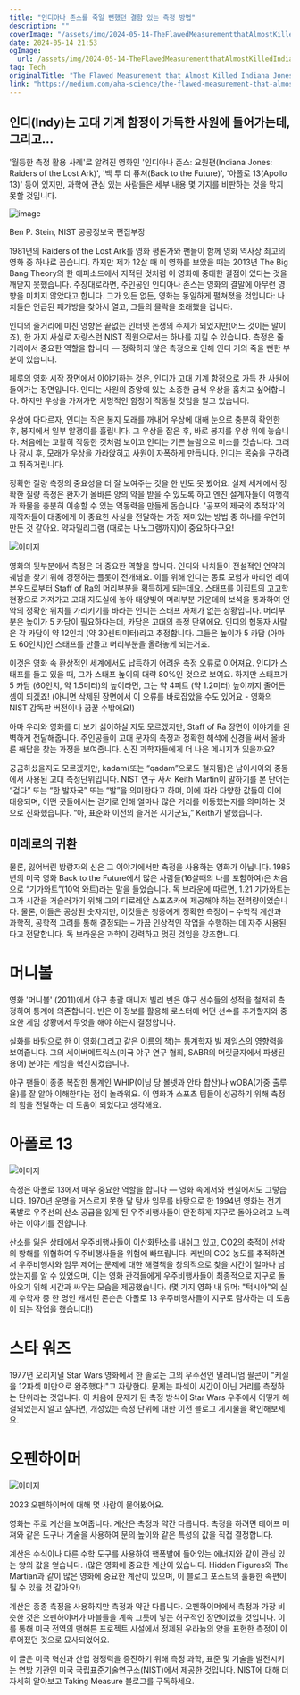 ```yaml
---
title: "인디아나 존스를 죽일 뻔했던 결함 있는 측정 방법"
description: ""
coverImage: "/assets/img/2024-05-14-TheFlawedMeasurementthatAlmostKilledIndianaJones_0.png"
date: 2024-05-14 21:53
ogImage: 
  url: /assets/img/2024-05-14-TheFlawedMeasurementthatAlmostKilledIndianaJones_0.png
tag: Tech
originalTitle: "The Flawed Measurement that Almost Killed Indiana Jones"
link: "https://medium.com/aha-science/the-flawed-measurement-that-almost-killed-indiana-jones-24592a742b6e"
---
```



## 인디(Indy)는 고대 기계 함정이 가득한 사원에 들어가는데, 그리고…

'월등한 측정 활용 사례'로 알려진 영화인 '인디아나 존스: 요원편(Indiana Jones: Raiders of the Lost Ark)', '백 투 더 퓨쳐(Back to the Future)', '아폴로 13(Apollo 13)' 등이 있지만, 과학에 관심 있는 사람들은 세부 내용 몇 가지를 비판하는 것을 막지 못할 것입니다.

![image](/assets/img/2024-05-14-TheFlawedMeasurementthatAlmostKilledIndianaJones_0.png)

Ben P. Stein, NIST 공공정보국 편집부장



1981년의 Raiders of the Lost Ark를 영화 평론가와 팬들이 함께 영화 역사상 최고의 영화 중 하나로 꼽습니다. 하지만 제가 12살 때 이 영화를 보았을 때는 2013년 The Big Bang Theory의 한 에피소드에서 지적된 것처럼 이 영화에 중대한 결점이 있다는 것을 깨닫지 못했습니다. 주장대로라면, 주인공인 인디아나 존스는 영화의 결말에 아무런 영향을 미치지 않았다고 합니다. 그가 있든 없든, 영화는 동일하게 펼쳐졌을 것입니다: 나치들은 언급된 패가방을 찾아서 열고, 그들의 몰락을 초래했을 겁니다.

인디의 줄거리에 미친 영향은 끝없는 인터넷 논쟁의 주제가 되었지만(어느 것이든 말이죠), 한 가지 사실로 자랑스런 NIST 직원으로서는 하나를 지킬 수 있습니다. 측정은 줄거리에서 중요한 역할을 합니다 — 정확하지 않은 측정으로 인해 인디 거의 죽을 뻔한 부분이 있습니다.

페루의 영화 시작 장면에서 이야기하는 것은, 인디가 고대 기계 함정으로 가득 찬 사원에 들어가는 장면입니다. 인디는 사원의 중앙에 있는 소중한 금색 우상을 훔치고 싶어합니다. 하지만 우상을 가져가면 치명적인 함정이 작동될 것임을 알고 있습니다.

우상에 다다르자, 인디는 작은 봉지 모래를 꺼내어 우상에 대해 눈으로 충분히 확인한 후, 봉지에서 일부 알갱이를 흘립니다. 그 우상을 잡은 후, 바로 봉지를 우상 위에 놓습니다. 처음에는 교활히 작동한 것처럼 보이고 인디는 기쁜 놀람으로 미소를 짓습니다. 그러나 잠시 후, 모래가 우상을 가라앉히고 사원이 자폭하게 만듭니다. 인디는 목숨을 구하려고 뛰죽거립니다.



정확한 질량 측정의 중요성을 더 잘 보여주는 것을 한 번도 못 봤어요. 실제 세계에서 정확한 질량 측정은 환자가 올바른 양의 약을 받을 수 있도록 하고 엔진 설계자들이 여행객과 화물을 충분히 이송할 수 있는 역동력을 만들게 돕습니다. '공포의 제국의 추적자'의 제작자들이 대중에게 이 중요한 사실을 전달하는 가장 재미있는 방법 중 하나를 우연히 만든 것 같아요. 약자밀리그램 (때로는 나노그램까지)이 중요하다구요!

![이미지](/assets/img/2024-05-14-TheFlawedMeasurementthatAlmostKilledIndianaJones_1.png)

영화의 뒷부분에서 측정은 더 중요한 역할을 합니다. 인디와 나치들이 전설적인 언약의 궤남을 찾기 위해 경쟁하는 플롯이 전개돼요. 이를 위해 인디는 동료 모험가 마리언 레이븐우드로부터 Staff of Ra의 머리부분을 획득하게 되는데요. 스태프를 이집트의 고고학 현장으로 가져가고 고대 지도실에 놓아 태양빛이 머리부분 가운데의 보석을 통과하여 언약의 정확한 위치를 가리키기를 바라는 인디는 스태프 자체가 없는 상황입니다. 머리부분은 높이가 5 카담이 필요하다는데, 카담은 고대의 측정 단위에요. 인디의 협동자 사랄은 각 카담이 약 12인치 (약 30센티미터)라고 추정합니다. 그들은 높이가 5 카담 (아마도 60인치)인 스태프를 만들고 머리부분을 올려놓게 되는거죠.

이것은 영화 속 환상적인 세계에서도 납득하기 어려운 측정 오류로 이어져요. 인디가 스태프를 들고 있을 때, 그가 스태프 높이의 대략 80%인 것으로 보여요. 하지만 스태프가 5 카담 (60인치, 약 1.5미터)의 높이라면, 그는 약 4피트 (약 1.2미터) 높이까지 줄어든 셈이 되겠죠! (아니면 삭제된 장면에서 이 오류를 바로잡았을 수도 있어요 - 영화의 NIST 감독판 버전이나 꿈꿀 수밖에요!)



아마 우리와 영화를 더 보기 싫어하실 지도 모르겠지만, Staff of Ra 장면이 이야기를 완벽하게 전달해줍니다. 주인공들이 고대 문자의 측정과 정확한 해석에 신경을 써서 올바른 해답을 찾는 과정을 보여줍니다. 신진 과학자들에게 더 나은 메시지가 있을까요?

궁금하셨을지도 모르겠지만, kadam(또는 “qadam”으로도 철자됨)은 남아시아와 중동에서 사용된 고대 측정단위입니다. NIST 연구 사서 Keith Martin이 말하기를 본 단어는 “걷다” 또는 “한 발자국” 또는 “발”을 의미한다고 하며, 이에 따라 다양한 값들이 이에 대응되며, 어떤 곳들에서는 걷기로 인해 얼마나 많은 거리를 이동했는지를 의미하는 것으로 진화했습니다. “아, 표준화 이전의 즐거운 시기군요,” Keith가 말했습니다.

## 미래로의 귀환

물론, 잃어버린 방랑자의 신은 그 이야기에서만 측정을 사용하는 영화가 아닙니다. 1985년의 미국 영화 Back to the Future에서 많은 사람들(16살때의 나를 포함하여)은 처음으로 “기가와트”(10억 와트)라는 말을 들었습니다. 독 브라운에 따르면, 1.21 기가와트는 그가 시간을 거슬러가기 위해 그의 디로레안 스포츠카에 제공해야 하는 전력량이었습니다. 물론, 이들은 공상된 숫자지만, 이것들은 청중에게 정확한 측정이 – 수학적 계산과 과학적, 공학적 고려를 통해 결정되는 – 가끔 인상적인 작업을 수행하는 데 자주 사용된다고 전달합니다. 독 브라운은 과학이 강력하고 멋진 것임을 강조합니다.



# 머니볼

영화 '머니볼' (2011)에서 야구 총괄 매니저 빌리 빈은 야구 선수들의 성적을 철저히 측정하여 통계에 의존합니다. 빈은 이 정보를 활용해 로스터에 어떤 선수를 추가할지와 중요한 게임 상황에서 무엇을 해야 하는지 결정합니다.

실화를 바탕으로 한 이 영화(그리고 같은 이름의 책)는 통계학자 빌 제임스의 영향력을 보여줍니다. 그의 세이버메트릭스(미국 야구 연구 협회, SABR의 머릿글자에서 파생된 용어) 분야는 게임을 혁신시켰습니다.

야구 팬들이 종종 복잡한 통계인 WHIP(이닝 당 볼넷과 안타 합산)나 wOBA(가중 출루율)를 잘 알아 이해한다는 점이 놀라워요. 이 영화가 스포츠 팀들이 성공하기 위해 측정의 힘을 전달하는 데 도움이 되었다고 생각해요.



# 아폴로 13

![이미지](/assets/img/2024-05-14-TheFlawedMeasurementthatAlmostKilledIndianaJones_2.png)

측정은 아폴로 13에서 매우 중요한 역할을 합니다 — 영화 속에서와 현실에서도 그렇습니다. 1970년 운명을 거스르지 못한 달 탐사 임무를 바탕으로 한 1994년 영화는 전기 폭발로 우주선의 산소 공급을 잃게 된 우주비행사들이 안전하게 지구로 돌아오려고 노력하는 이야기를 전합니다.

산소를 잃은 상태에서 우주비행사들이 이산화탄소를 내쉬고 있고, CO2의 축적이 선박의 항해를 위협하여 우주비행사들을 위험에 빠뜨립니다. 케빈의 CO2 농도를 추적하면서 우주비행사와 임무 제어는 문제에 대한 해결책을 창의적으로 찾을 시간이 얼마나 남았는지를 알 수 있었으며, 이는 영화 관객들에게 우주비행사들이 최종적으로 지구로 돌아오기 위해 시간과 싸우는 모습을 제공했습니다. (몇 가지 영화 내 유머: "턱시아"의 실제 수학자 중 한 명인 캐서린 존슨은 아폴로 13 우주비행사들이 지구로 탐사하는 데 도움이 되는 작업을 했습니다!)



# 스타 워즈

1977년 오리지널 Star Wars 영화에서 한 솔로는 그의 우주선인 밀레니엄 팔콘이 "케설을 12파섹 미만으로 완주했다!"고 자랑한다. 문제는 파섹이 시간이 아닌 거리를 측정하는 단위라는 것입니다. 이 처음에 문제가 된 측정 방식이 Star Wars 우주에서 어떻게 해결되었는지 알고 싶다면, 개성있는 측정 단위에 대한 이전 블로그 게시물을 확인해보세요.

# 오펜하이머

![이미지](/assets/img/2024-05-14-TheFlawedMeasurementthatAlmostKilledIndianaJones_3.png)



2023 오펜하이머에 대해 몇 사람이 물어봤어요.

영화는 주로 계산을 보여줍니다. 계산은 측정과 약간 다릅니다. 측정을 하려면 테이프 메져와 같은 도구나 기술을 사용하여 문의 높이와 같은 특성의 값을 직접 결정합니다.

계산은 수식이나 다른 수학 도구를 사용하여 핵폭발에 들어있는 에너지와 같이 관심 있는 양의 값을 얻습니다. (많은 영화에 중요한 계산이 있습니다. Hidden Figures와 The Martian과 같이 많은 영화에 중요한 계산이 있으며, 이 블로그 포스트의 훌륭한 속편이 될 수 있을 것 같아요!)

계산은 종종 측정을 사용하지만 측정과 약간 다릅니다. 오펜하이머에서 측정과 가장 비슷한 것은 오펜하이머가 마블들을 계속 그릇에 넣는 허구적인 장면이었을 것입니다. 이를 통해 미국 전역의 맨해튼 프로젝트 시설에서 정제된 우라늄의 양을 표현한 측정이 이루어졌던 것으로 묘사되었어요.



이 글은 미국 혁신과 산업 경쟁력을 증진하기 위해 측정 과학, 표준 및 기술을 발전시키는 연방 기관인 미국 국립표준기술연구소(NIST)에서 제공한 것입니다. NIST에 대해 더 자세히 알아보고 Taking Measure 블로그를 구독하세요.